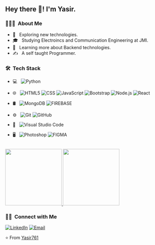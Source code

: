 

<h2> Hey there 👋! I'm Yasir.</h2>

<h3> 👨🏻‍💻 &nbsp;About Me </h3>

- 🤔 &nbsp; Exploring new technologies.
- 🎓 &nbsp; Studying Electroincs and Communication Engineering at JMI.
- 🌱 &nbsp; Learning more about Backend technologies.
- ✍️ &nbsp; A self taught Programmer.

<h3> 🛠 &nbsp;Tech Stack</h3>

- 💻 &nbsp;
  ![Python](https://img.shields.io/badge/-Python-333333?style=flat&logo=python)
- 🌐 &nbsp;
  ![HTML5](https://img.shields.io/badge/-HTML5-333333?style=flat&logo=HTML5)
  ![CSS](https://img.shields.io/badge/-CSS-333333?style=flat&logo=CSS3&logoColor=1572B6)
  ![JavaScript](https://img.shields.io/badge/-JavaScript-333333?style=flat&logo=javascript)
  ![Bootstrap](https://img.shields.io/badge/-Bootstrap-333333?style=flat&logo=bootstrap&logoColor=563D7C)
  ![Node.js](https://img.shields.io/badge/-Node.js-333333?style=flat&logo=node.js)
  ![React](https://img.shields.io/badge/-React-333333?style=flat&logo=react)
- 🛢 &nbsp;
  ![MongoDB](https://img.shields.io/badge/-MongoDB-333333?style=flat&logo=mongodb)
  ![FIREBASE](https://img.shields.io/badge/-FIREBASE-333333?style=flat&logo=firebase)
- ⚙️ &nbsp;
  ![Git](https://img.shields.io/badge/-Git-333333?style=flat&logo=git)
  ![GitHub](https://img.shields.io/badge/-GitHub-333333?style=flat&logo=github)
  
- 🔧 &nbsp;
  ![Visual Studio Code](https://img.shields.io/badge/-Visual%20Studio%20Code-333333?style=flat&logo=visual-studio-code&logoColor=007ACC)
- 🖥 &nbsp;
  ![Photoshop](https://img.shields.io/badge/-Photoshop-333333?style=flat&logo=adobe-photoshop)
  ![FIGMA](https://img.shields.io/badge/-figma-333333?style=flat&logo=adobe-Figma)

<br/>

<a href="https://github.com/Yasir761">
  <img height="180em" src="https://github-readme-stats.vercel.app/api?username=Yasir761&theme=buefy&show_icons=true" />
  <img height="180em" src="https://github-readme-stats.vercel.app/api/top-langs/?username=Yasir761&theme=buefy&layout=compact" />
</a>

<br/>

<h3> 🤝🏻 &nbsp;Connect with Me </h3>

<p align="center">

<a href="https://www.linkedin.com/in/mohammad-yasir-b5a8101b4//"><img alt="LinkedIn" src="https://img.shields.io/badge/LinkedIn-Mohammad%20Yasir%20Ansari-blue?style=flat-square&logo=linkedin"></a>
<a href="mailto:myasiransari16@gmail.com"><img alt="Email" src="https://img.shields.io/badge/Email-workwith29@gmail.com-blue?style=flat-square&logo=gmail"></a>
</p>

⭐️ From [Yasir761](https://github.com/Yasir761)
